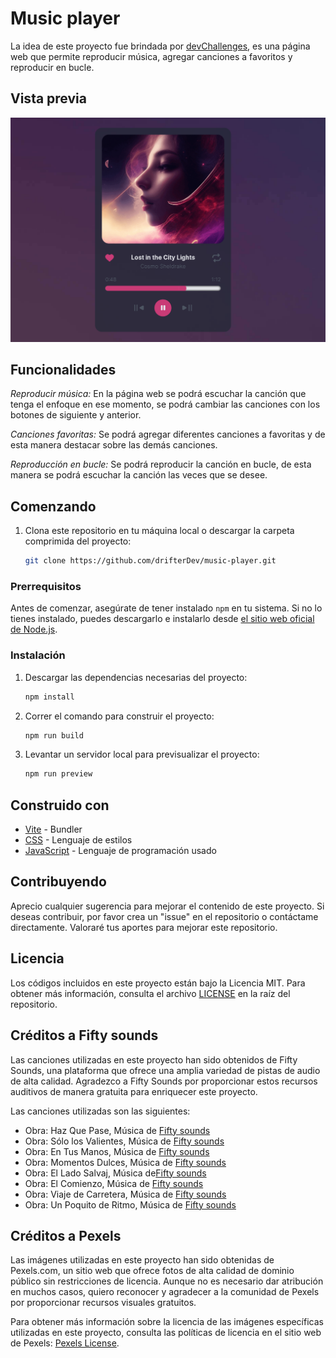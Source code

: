 # Music player

La idea de este proyecto fue brindada por [devChallenges](https://devchallenges.io/challenges), es una página web que permite reproducir música, agregar canciones a favoritos y reproducir en bucle.

## Vista previa

<img src="./public/preview.png">

## Funcionalidades

_Reproducir música:_ En la página web se podrá escuchar la canción que tenga el enfoque en ese momento, se podrá cambiar las canciones con los botones de siguiente y anterior.

_Canciones favoritas:_ Se podrá agregar diferentes canciones a favoritas y de esta manera destacar sobre las demás canciones.

_Reproducción en bucle:_ Se podrá reproducir la canción en bucle, de esta manera se podrá escuchar la canción las veces que se desee.

## Comenzando 

1. Clona este repositorio en tu máquina local o descargar la carpeta comprimida del proyecto:

   ```bash
   git clone https://github.com/drifterDev/music-player.git
   ```

### Prerrequisitos 

Antes de comenzar, asegúrate de tener instalado `npm` en tu sistema. Si no lo tienes instalado, puedes descargarlo e instalarlo desde [el sitio web oficial de Node.js](https://nodejs.org/).

### Instalación 

1. Descargar las dependencias necesarias del proyecto:

   ```bash
   npm install
   ```

2. Correr el comando para construir el proyecto:

   ```bash
   npm run build
   ```

3. Levantar un servidor local para previsualizar el proyecto:

   ```bash
   npm run preview
   ```

## Construido con 

* [Vite](https://vitejs.dev/) - Bundler
* [CSS](https://developer.mozilla.org/es/docs/Web/CSS) - Lenguaje de estilos
* [JavaScript](https://developer.mozilla.org/es/docs/Web/JavaScript) - Lenguaje de programación usado

## Contribuyendo 

Aprecio cualquier sugerencia para mejorar el contenido de este proyecto. Si deseas contribuir, por favor crea un "issue" en el repositorio o contáctame directamente. Valoraré tus aportes para mejorar este repositorio.

## Licencia 

Los códigos incluidos en este proyecto están bajo la Licencia MIT. Para obtener más información, consulta el archivo [LICENSE](LICENSE) en la raíz del repositorio.

## Créditos a Fifty sounds

Las canciones utilizadas en este proyecto han sido obtenidos de Fifty Sounds, una plataforma que ofrece una amplia variedad de pistas de audio de alta calidad. Agradezco a Fifty Sounds por proporcionar estos recursos auditivos de manera gratuita para enriquecer este proyecto.

Las canciones utilizadas son las siguientes:

* Obra: Haz Que Pase, Música de [Fifty sounds](https://www.fiftysounds.com/es/)
* Obra: Sólo los Valientes, Música de [Fifty sounds](https://www.fiftysounds.com/es/)
* Obra: En Tus Manos, Música de [Fifty sounds](https://www.fiftysounds.com/es/)
* Obra: Momentos Dulces, Música de [Fifty sounds](https://www.fiftysounds.com/es/)
* Obra: El Lado Salvaj,  Música de[Fifty sounds]( https://www.fiftysounds.com/es)
* Obra: El Comienzo, Música de [Fifty sounds](https://www.fiftysounds.com/es/)
* Obra: Viaje de Carretera, Música de [Fifty sounds](https://www.fiftysounds.com/es/)
* Obra: Un Poquito de Ritmo, Música de [Fifty sounds](https://www.fiftysounds.com/es/)

## Créditos a Pexels

Las imágenes utilizadas en este proyecto han sido obtenidas de Pexels.com, un sitio web que ofrece fotos de alta calidad de dominio público sin restricciones de licencia. Aunque no es necesario dar atribución en muchos casos, quiero reconocer y agradecer a la comunidad de Pexels por proporcionar recursos visuales gratuitos.

Para obtener más información sobre la licencia de las imágenes específicas utilizadas en este proyecto, consulta las políticas de licencia en el sitio web de Pexels: [Pexels License](https://www.pexels.com/license/).